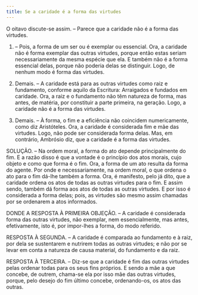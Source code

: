 ```yaml
---
title: Se a caridade é a forma das virtudes
---
```


O oitavo discute-se assim. – Parece que a caridade não é a forma das virtudes.  

1. – Pois, a forma de um ser ou é exemplar ou essencial. Ora, a caridade não é forma exemplar das outras virtudes, porque então estas seriam necessariamente da mesma espécie que ela. E também não é a forma essencial delas, porque não poderia delas se distinguir. Logo, de nenhum modo é forma das virtudes.  

2. Demais. – A caridade está para as outras virtudes como raiz e fundamento, conforme aquilo da Escritura: Arraigados e fundados em caridade. Ora, a raiz e o fundamento não têm natureza de forma, mas antes, de matéria, por constituir a parte primeira, na geração. Logo, a caridade não é a forma das virtudes.  

3. Demais. – À forma, o fim e a eficiência não coincidem numericamente, como diz Aristóteles. Ora, a caridade é considerada fim e mãe das virtudes. Logo, não pode ser considerada forma delas.  Mas, em contrário, Ambrósio diz, que a caridade é a forma das virtudes.  

SOLUÇÃO. – Na ordem moral, a forma do ato depende principalmente do fim. E a razão disso é que a vontade é o princípio dos atos morais, cujo objeto e como que forma é o fim. Ora, a forma de um ato resulta da forma do agente. Por onde e necessariamente, na ordem moral, o que ordena o ato para o fim dá-lhe também a forma. Ora, é manifesto, pelo já dito, que a caridade ordena os atos de todas as outras virtudes para o fim. E assim sendo, também dá forma aos atos de todas as outras virtudes. E por isso é considerada a forma delas; pois, as virtudes são mesmo assim chamadas por se ordenarem a atos informados.  

DONDE A RESPOSTA À PRIMEIRA OBJEÇÃO. – A caridade é considerada forma das outras virtudes, não exemplar, nem essencialmente, mas antes, efetivamente, isto é, por impor-lhes a forma, do modo referido.  

RESPOSTA À SEGUNDA. – A caridade é comparada ao fundamento e à raiz, por dela se sustentarem e nutrirem todas as outras virtudes; e não por se levar em conta a natureza de causa material, do fundamento e da raiz.  

RESPOSTA À TERCEIRA. – Diz-se que a caridade é fim das outras virtudes pelas ordenar todas para os seus fins próprios. E sendo a mãe a que concebe, de outrem, chama-se ela por isso mãe das outras virtudes, porque, pelo desejo do fim último concebe, ordenando-os, os atos das outras.
